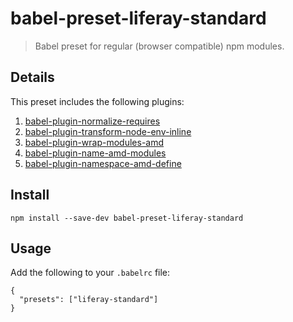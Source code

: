 # babel-preset-liferay-standard

> Babel preset for regular (browser compatible) npm modules.

## Details

This preset includes the following plugins:

1. [babel-plugin-normalize-requires](https://github.com/izaera/liferay-npm-build-tools/tree/master/packages/babel-plugin-normalize-requires)
2. [babel-plugin-transform-node-env-inline](https://github.com/izaera/liferay-npm-build-tools/tree/master/packages/babel-plugin-transform-node-env-inline)
3. [babel-plugin-wrap-modules-amd](https://github.com/izaera/liferay-npm-build-tools/tree/master/packages/babel-plugin-wrap-modules-amd)
4. [babel-plugin-name-amd-modules](https://github.com/izaera/liferay-npm-build-tools/tree/master/packages/babel-plugin-name-amd-modules)
5. [babel-plugin-namespace-amd-define](https://github.com/izaera/liferay-npm-build-tools/tree/master/packages/babel-plugin-namespace-amd-define)

## Install

```
npm install --save-dev babel-preset-liferay-standard
```

## Usage

Add the following to your `.babelrc` file:

```
{
  "presets": ["liferay-standard"]
}
```